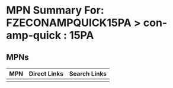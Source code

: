 



# MPN Summary For: FZECONAMPQUICK15PA > con-amp-quick : 15PA

## MPNs
  

|MPN|Direct Links|Search Links|
| :--- | :--- | :--- |
||||
